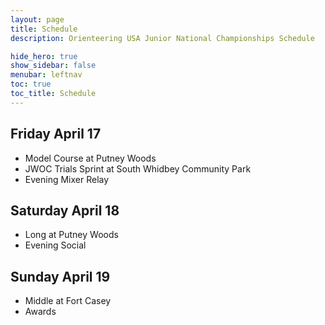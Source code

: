 ```yaml
---
layout: page
title: Schedule
description: Orienteering USA Junior National Championships Schedule

hide_hero: true
show_sidebar: false
menubar: leftnav
toc: true
toc_title: Schedule
---
```


## Friday April 17

* Model Course at Putney Woods
* JWOC Trials Sprint at South Whidbey Community Park
* Evening Mixer Relay

## Saturday April 18

* Long at Putney Woods
* Evening Social

## Sunday April 19

* Middle at Fort Casey
* Awards
